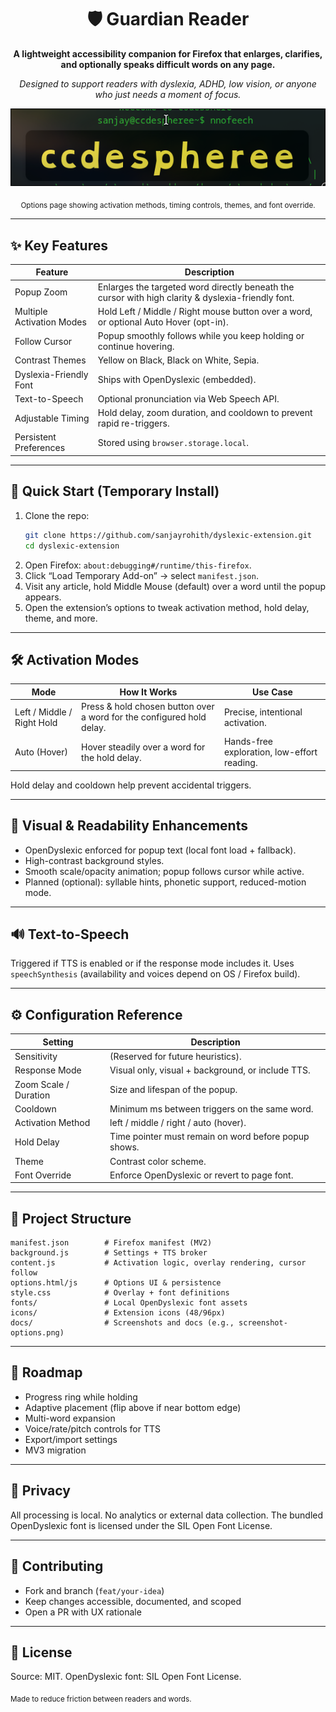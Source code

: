 <div align="center">

<h1>🛡️ Guardian Reader</h1>
<p><strong>A lightweight accessibility companion for Firefox that enlarges, clarifies, and optionally speaks difficult words on any page.</strong></p>

<p><em>Designed to support readers with dyslexia, ADHD, low vision, or anyone who just needs a moment of focus.</em></p>

<!-- Hero screenshot -->
<p>
  <img src="docs/screenshot-options.png" alt="Guardian Reader — Options panel in Firefox" width="820" />
</p>
<sub>Options page showing activation methods, timing controls, themes, and font override.</sub>

</div>

---

## ✨ Key Features

| Feature | Description |
|---------|-------------|
| Popup Zoom | Enlarges the targeted word directly beneath the cursor with high clarity & dyslexia-friendly font. |
| Multiple Activation Modes | Hold Left / Middle / Right mouse button over a word, or optional Auto Hover (opt-in). |
| Follow Cursor | Popup smoothly follows while you keep holding or continue hovering. |
| Contrast Themes | Yellow on Black, Black on White, Sepia. |
| Dyslexia-Friendly Font | Ships with OpenDyslexic (embedded). |
| Text-to-Speech | Optional pronunciation via Web Speech API. |
| Adjustable Timing | Hold delay, zoom duration, and cooldown to prevent rapid re-triggers. |
| Persistent Preferences | Stored using `browser.storage.local`. |

---

## 🚀 Quick Start (Temporary Install)
1. Clone the repo:
   ```bash
   git clone https://github.com/sanjayrohith/dyslexic-extension.git
   cd dyslexic-extension
   ```
2. Open Firefox: `about:debugging#/runtime/this-firefox`.
3. Click “Load Temporary Add-on” → select `manifest.json`.
4. Visit any article, hold Middle Mouse (default) over a word until the popup appears.
5. Open the extension’s options to tweak activation method, hold delay, theme, and more.

---

## 🛠 Activation Modes
| Mode | How It Works | Use Case |
|------|--------------|----------|
| Left / Middle / Right Hold | Press & hold chosen button over a word for the configured hold delay. | Precise, intentional activation. |
| Auto (Hover) | Hover steadily over a word for the hold delay. | Hands-free exploration, low-effort reading. |

Hold delay and cooldown help prevent accidental triggers.

---

## 🎨 Visual & Readability Enhancements
- OpenDyslexic enforced for popup text (local font load + fallback).
- High-contrast background styles.
- Smooth scale/opacity animation; popup follows cursor while active.
- Planned (optional): syllable hints, phonetic support, reduced-motion mode.

---

## 🔊 Text-to-Speech
Triggered if TTS is enabled or if the response mode includes it. Uses `speechSynthesis` (availability and voices depend on OS / Firefox build).

---

## ⚙️ Configuration Reference
| Setting | Description |
|---------|-------------|
| Sensitivity | (Reserved for future heuristics). |
| Response Mode | Visual only, visual + background, or include TTS. |
| Zoom Scale / Duration | Size and lifespan of the popup. |
| Cooldown | Minimum ms between triggers on the same word. |
| Activation Method | left / middle / right / auto (hover). |
| Hold Delay | Time pointer must remain on word before popup shows. |
| Theme | Contrast color scheme. |
| Font Override | Enforce OpenDyslexic or revert to page font. |

---

## 📁 Project Structure
```
manifest.json        # Firefox manifest (MV2)
background.js        # Settings + TTS broker
content.js           # Activation logic, overlay rendering, cursor follow
options.html/js      # Options UI & persistence
style.css            # Overlay + font definitions
fonts/               # Local OpenDyslexic font assets
icons/               # Extension icons (48/96px)
docs/                # Screenshots and docs (e.g., screenshot-options.png)
```

---

## 🔄 Roadmap
- Progress ring while holding
- Adaptive placement (flip above if near bottom edge)
- Multi-word expansion
- Voice/rate/pitch controls for TTS
- Export/import settings
- MV3 migration

---

## 🔐 Privacy
All processing is local. No analytics or external data collection. The bundled OpenDyslexic font is licensed under the SIL Open Font License.

---

## 🤝 Contributing
- Fork and branch (`feat/your-idea`)
- Keep changes accessible, documented, and scoped
- Open a PR with UX rationale

---

## 📄 License
Source: MIT. OpenDyslexic font: SIL Open Font License.

<sub>Made to reduce friction between readers and words.</sub>
